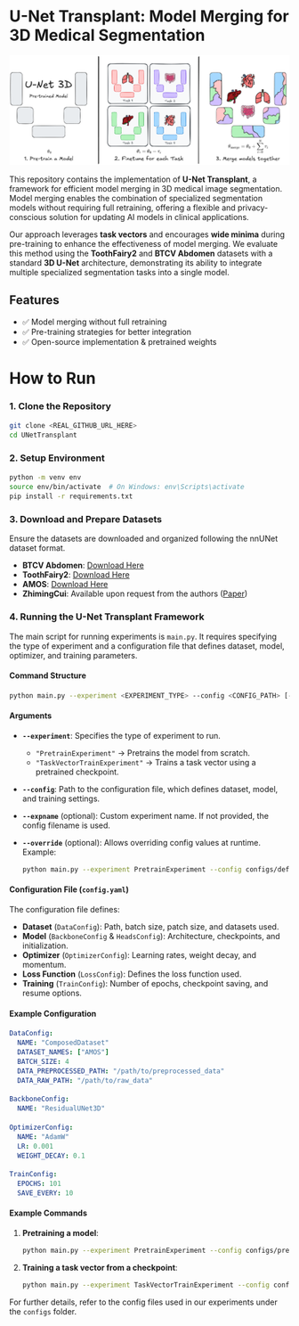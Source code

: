 # U-Net Transplant: Model Merging for 3D Medical Segmentation  
![alt text](./assets/thumbnail.png)

This repository contains the implementation of **U-Net Transplant**, a framework for efficient model merging in 3D medical image segmentation. Model merging enables the combination of specialized segmentation models without requiring full retraining, offering a flexible and privacy-conscious solution for updating AI models in clinical applications.  

Our approach leverages **task vectors** and encourages **wide minima** during pre-training to enhance the effectiveness of model merging. We evaluate this method using the **ToothFairy2** and **BTCV Abdomen** datasets with a standard **3D U-Net** architecture, demonstrating its ability to integrate multiple specialized segmentation tasks into a single model.  

## Features  
- ✅ Model merging without full retraining  
- ✅ Pre-training strategies for better integration  
- ✅ Open-source implementation & pretrained weights  

# How to Run

### 1. Clone the Repository  
```bash
git clone <REAL_GITHUB_URL_HERE>
cd UNetTransplant
```

### 2. Setup Environment
```bash
python -m venv env
source env/bin/activate  # On Windows: env\Scripts\activate
pip install -r requirements.txt
```

### 3. Download and Prepare Datasets  
Ensure the datasets are downloaded and organized following the nnUNet dataset format.

- **BTCV Abdomen**: [Download Here](https://www.synapse.org/Synapse:syn3193805/wiki/217753)  
- **ToothFairy2**: [Download Here](https://ditto.ing.unimore.it/toothfairy2/)  
- **AMOS**: [Download Here](https://zenodo.org/records/7262581)  
- **ZhimingCui**: Available upon request from the authors ([Paper](https://www.nature.com/articles/s41467-022-29637-2))  

### 4. Running the U-Net Transplant Framework

The main script for running experiments is `main.py`. It requires specifying the type of experiment and a configuration file that defines dataset, model, optimizer, and training parameters.

#### Command Structure
```bash
python main.py --experiment <EXPERIMENT_TYPE> --config <CONFIG_PATH> [--expname <NAME>] [--override <PARAMS>]
```

#### Arguments
- **`--experiment`**: Specifies the type of experiment to run.  
  - `"PretrainExperiment"` → Pretrains the model from scratch.  
  - `"TaskVectorTrainExperiment"` → Trains a task vector using a pretrained checkpoint.  

- **`--config`**: Path to the configuration file, which defines dataset, model, and training settings.  

- **`--expname`** (optional): Custom experiment name. If not provided, the config filename is used.  

- **`--override`** (optional): Allows overriding config values at runtime. Example:  
  ```bash
  python main.py --experiment PretrainExperiment --config configs/default.yaml --override DataConfig.BATCH_SIZE=4 OptimizerConfig.LR=0.01
  ```

#### Configuration File (`config.yaml`)
The configuration file defines:
- **Dataset** (`DataConfig`): Path, batch size, patch size, and datasets used.  
- **Model** (`BackboneConfig` & `HeadsConfig`): Architecture, checkpoints, and initialization.  
- **Optimizer** (`OptimizerConfig`): Learning rates, weight decay, and momentum.  
- **Loss Function** (`LossConfig`): Defines the loss function used.  
- **Training** (`TrainConfig`): Number of epochs, checkpoint saving, and resume options.  

#### Example Configuration
```yaml
DataConfig:
  NAME: "ComposedDataset"
  DATASET_NAMES: ["AMOS"]
  BATCH_SIZE: 4
  DATA_PREPROCESSED_PATH: "/path/to/preprocessed_data"
  DATA_RAW_PATH: "/path/to/raw_data"

BackboneConfig:
  NAME: "ResidualUNet3D"

OptimizerConfig:
  NAME: "AdamW"
  LR: 0.001
  WEIGHT_DECAY: 0.1

TrainConfig:
  EPOCHS: 101
  SAVE_EVERY: 10
```

#### Example Commands
1. **Pretraining a model**:
   ```bash
   python main.py --experiment PretrainExperiment --config configs/pretrain.yaml
   ```
2. **Training a task vector from a checkpoint**:
   ```bash
   python main.py --experiment TaskVectorTrainExperiment --config configs/task_vector.yaml --override BackboneConfig.PRETRAIN_CHECKPOINTS="path/to/checkpoint.pth"
   ```

For further details, refer to the config files used in our experiments under the `configs` folder.

